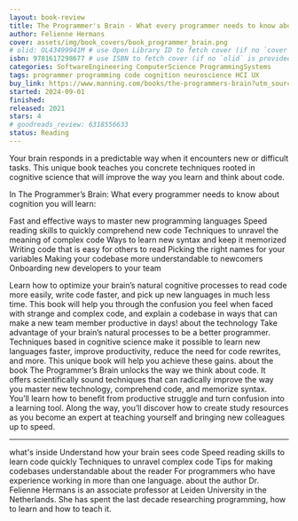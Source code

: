 ```yaml
---
layout: book-review
title: The Programmer's Brain - What every programmer needs to know about cognition
author: Felienne Hermans
cover: assets/img/book_covers/book_programmer_brain.png
# olid: OL43499941M # use Open Library ID to fetch cover (if no `cover` is provided)
isbn: 9781617298677 # use ISBN to fetch cover (if no `olid` is provided, dashes are optional)
categories: SoftwareEngineering ComputerScience ProgrammingSystems
tags: programmer programming code cognition neuroscience HCI UX
buy_link: https://www.manning.com/books/the-programmers-brain?utm_source=felienne&utm_medium=affiliate&utm_campaign=book_hermans2_programmers_12_8_20&a_aid=felienne&a_bid=d7c7c538
started: 2024-09-01
finished:
released: 2021
stars: 4
# goodreads_review: 6318556633
status: Reading
---
```


Your brain responds in a predictable way when it encounters new or difficult tasks. This unique book teaches you concrete techniques rooted in cognitive science that will improve the way you learn and think about code.

In The Programmer’s Brain: What every programmer needs to know about cognition you will learn:

Fast and effective ways to master new programming languages
Speed reading skills to quickly comprehend new code
Techniques to unravel the meaning of complex code
Ways to learn new syntax and keep it memorized
Writing code that is easy for others to read
Picking the right names for your variables
Making your codebase more understandable to newcomers
Onboarding new developers to your team

Learn how to optimize your brain’s natural cognitive processes to read code more easily, write code faster, and pick up new languages in much less time. This book will help you through the confusion you feel when faced with strange and complex code, and explain a codebase in ways that can make a new team member productive in days!
about the technology
Take advantage of your brain’s natural processes to be a better programmer. Techniques based in cognitive science make it possible to learn new languages faster, improve productivity, reduce the need for code rewrites, and more. This unique book will help you achieve these gains.
about the book
The Programmer’s Brain unlocks the way we think about code. It offers scientifically sound techniques that can radically improve the way you master new technology, comprehend code, and memorize syntax. You’ll learn how to benefit from productive struggle and turn confusion into a learning tool. Along the way, you’ll discover how to create study resources as you become an expert at teaching yourself and bringing new colleagues up to speed.

---

what's inside
Understand how your brain sees code
Speed reading skills to learn code quickly
Techniques to unravel complex code
Tips for making codebases understandable
about the reader
For programmers who have experience working in more than one language.
about the author
Dr. Felienne Hermans is an associate professor at Leiden University in the Netherlands. She has spent the last decade researching programming, how to learn and how to teach it.
